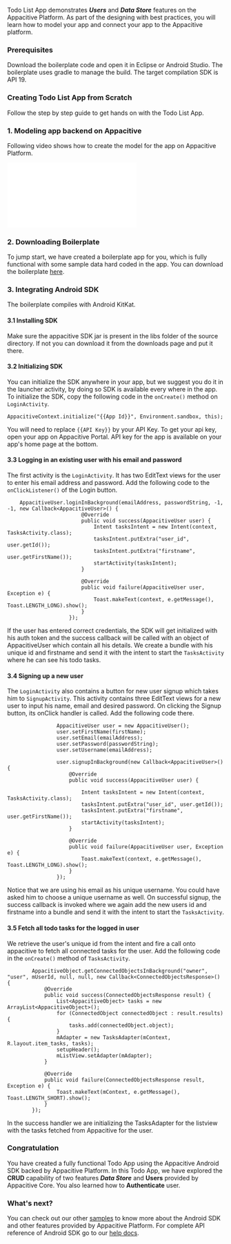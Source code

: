 Todo List App demonstrates ***Users*** and ***Data Store***  features on the Appacitive Platform. As part of the designing with best practices, you will learn how to model your app and connect your app to the Appacitive platform.

### Prerequisites

Download the boilerplate code and open it in Eclipse or Android Studio. The boilerplate uses gradle to manage the build. The target compilation SDK is API 19. 


### Creating Todo List App from Scratch

Follow the step by step guide to get hands on with the Todo List App.

<h3 id="model-backend"> 1. Modeling app backend on Appacitive</h3>

Following video shows how to create the model for the app on Appacitive Platform.

<iframe src="//player.vimeo.com/video/89849527?byline=0&amp;portrait=0" frameborder="0" webkitallowfullscreen mozallowfullscreen allowfullscreen></iframe>



### 2. Downloading Boilerplate

To jump start, we have created a boilerplate app for you, which is fully functional with some sample data hard coded in the app. You can download the boilerplate <a title="Download boilerplate" href="https://github.com/sathley/GentlemansToDo/archive/boilerplate.zip">here</a>.



### 3. Integrating Android SDK

The boilerplate compiles with Android KitKat. 


#### 3.1 Installing SDK

Make sure the appacitive SDK jar is present in the libs folder of the source directory. If not you can download it from the downloads page and put it there.


#### 3.2 Initializing SDK

You can initialize the SDK anywhere in your app, but we suggest you do it in the launcher activity, by doing so SDK is available every where in the app. To initialize the SDK, copy the following code in the `onCreate()` method on `LoginActivity`.

```
AppacitiveContext.initialize("{{App Id}}", Environment.sandbox, this);
```

You will need to replace `{{API Key}}` by your API Key. To get your api key, open your app on Appacitive Portal. API key for the app is available on your app's home page at the bottom.


#### 3.3 Logging in an existing user with his email and password

The first activity is the `LoginActivity`. It has two EditText views for the user to enter his email address and password. Add the following code to the `onClickListener()` of the Login button.

```
	AppacitiveUser.loginInBackground(emailAddress, passwordString, -1, -1, new Callback<AppacitiveUser>() {
	                    @Override
	                    public void success(AppacitiveUser user) {
	                        Intent tasksIntent = new Intent(context, TasksActivity.class);
	                        tasksIntent.putExtra("user_id", user.getId());
	                        tasksIntent.putExtra("firstname", user.getFirstName());
	                        startActivity(tasksIntent);
	                    }
	
	                    @Override
	                    public void failure(AppacitiveUser user, Exception e) {
	                        Toast.makeText(context, e.getMessage(), Toast.LENGTH_LONG).show();
	                    }
	                });
```

If the user has entered correct credentials, the SDK will get initialized with his auth token and the success callback will be called with an object of AppacitiveUser which contain all his details. 
We create a bundle with his unique id and firstname and send it with the intent to start the `TasksActivity` where he can see his todo tasks.

#### 3.4 Signing up a new user

The `LoginActivity` also contains a button for new user signup which takes him to `SignupActivity`. 
This activity contains three EditText views for a new user to input his name, email and desired password. On clicking the Signup button, its onClick handler is called. Add the following code there.

```
				AppacitiveUser user = new AppacitiveUser();
                user.setFirstName(firstName);
                user.setEmail(emailAddress);
                user.setPassword(passwordString);
                user.setUsername(emailAddress);

                user.signupInBackground(new Callback<AppacitiveUser>() {
                    @Override
                    public void success(AppacitiveUser user) {

                        Intent tasksIntent = new Intent(context, TasksActivity.class);
                        tasksIntent.putExtra("user_id", user.getId());
                        tasksIntent.putExtra("firstname", user.getFirstName());
                        startActivity(tasksIntent);
                    }

                    @Override
                    public void failure(AppacitiveUser user, Exception e) {
                        Toast.makeText(context, e.getMessage(), Toast.LENGTH_LONG).show();
                    }
                });
```

Notice that we are using his email as his unique username. You could have asked him to choose a unique username as well. On successful signup, the success callback is invoked where we again add the new users id and firstname into a bundle and send it with the intent to start the `TasksActivity`.

#### 3.5 Fetch all todo tasks for the logged in user

We retrieve the user's unique id from the intent and fire a call onto appacitive to fetch all connected tasks for the user. 
Add the following code in the `onCreate()` method of `TasksActivity`.

```
		AppacitiveObject.getConnectedObjectsInBackground("owner", "user", mUserId, null, null, new Callback<ConnectedObjectsResponse>() {
            @Override
            public void success(ConnectedObjectsResponse result) {
                List<AppacitiveObject> tasks = new ArrayList<AppacitiveObject>();
                for (ConnectedObject connectedObject : result.results) {
                    tasks.add(connectedObject.object);
                }
                mAdapter = new TasksAdapter(mContext, R.layout.item_tasks, tasks);
                setupHeader();
                mListView.setAdapter(mAdapter);
            }

            @Override
            public void failure(ConnectedObjectsResponse result, Exception e) {
                Toast.makeText(mContext, e.getMessage(), Toast.LENGTH_SHORT).show();
            }
        });
```

In the success handler we are initializing the TasksAdapter for the listview with the tasks fetched from Appacitive for the user.




### Congratulation

You have created a fully functional Todo App using the Appacitive Android SDK backed by Appacitive Platform. In this Todo App, we have explored the **CRUD** capability of two features ***Data Store*** and **Users** provided by Appacitive Core. You also learned how to **Authenticate** user.

### What's next?
You can check out our other <a title="All Samples based on Appacitive Andorid SDK" href="../">samples</a> to know more about the Android SDK and other features provided by Appacitive Platform. For complete API reference of Android SDK go to our <a target="_blank" title="http://help.appacitive.com" href="http://help.appacitive.com/v1.0/#android">help docs<span class="plxs glyphicon glyphicon-share-alt"></span></a>.